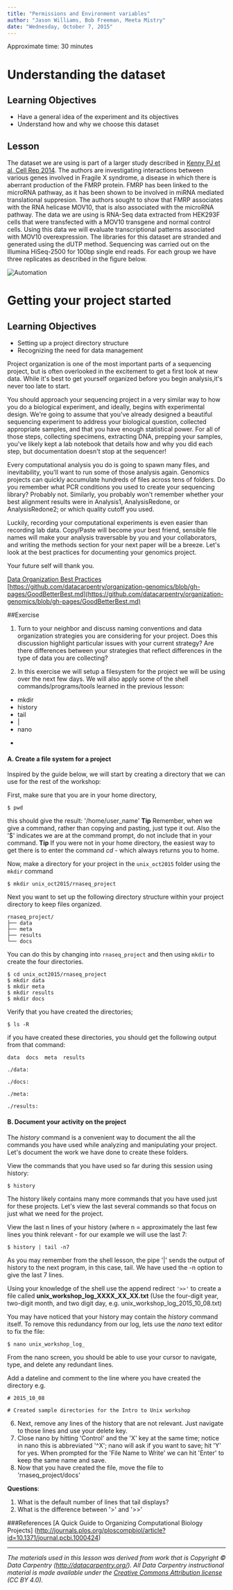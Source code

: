 ```yaml
---
title: "Permissions and Environment variables"
author: "Jason Williams, Bob Freeman, Meeta Mistry"
date: "Wednesday, October 7, 2015"
---
```


Approximate time: 30 minutes

# Understanding the dataset

## Learning Objectives

* Have a general idea of the experiment and its objectives
* Understand how and why we choose this dataset

## Lesson
The dataset we are using is part of a larger study described in [Kenny PJ et al, Cell Rep 2014](http://www.ncbi.nlm.nih.gov/pubmed/25464849). The authors are investigating interactions between various genes involved in Fragile X syndrome, a disease in which there is aberrant production of the FMRP protein. FMRP has been linked to the microRNA pathway, as it has been shown to be involved in miRNA mediated translational suppresion. The authors sought to show that FMRP associates with the RNA helicase MOV10, that is also associated with the microRNA pathway. The data we are using is RNA-Seq data extracted from HEK293F cells that were transfected with a MOV10 transgene and normal control cells. Using this data we will evaluate  transcriptional patterns associated with MOV10 overexpression. The libraries for this dataset are stranded and generated using the dUTP method. Sequencing was carried out on the Illumina HiSeq-2500 for 100bp single end reads. For each group we have three replicates as described in the figure below.


![Automation](../img/exp_design.png)

 
# Getting your project started

## Learning Objectives

* Setting up a project directory structure
* Recognizing the need for data management

Project organization is one of the most important parts of a sequencing project, but is often overlooked in the excitement to get a first look at new data. While it's best to get yourself organized before you begin analysis,it's never too late to start.

You should approach your sequencing project in a very similar way to how you do a biological experiment, and ideally, begins with experimental design. We're going to assume that you've already designed a beautiful sequencing experiment 
to address your biological question, collected appropriate samples, and that you have enough statistical power. For all of those steps, collecting specimens, extracting DNA, prepping your samples, you've likely kept a lab notebook that details how and why you did each step, but documentation doesn't stop at the sequencer! 

Every computational analysis you do is going to spawn many files, and inevitability, you'll 
want to run some of those analysis again. Genomics projects can quickly accumulate hundreds of files across tens of folders. Do you remember what PCR conditions you used to create your sequencing library? Probably not. Similarly, you probably won't 
remember whether your best alignment results were in Analysis1, AnalysisRedone, or AnalysisRedone2; or which quality cutoff 
you used.

Luckily, recording your computational experiments is even easier than recording lab data. Copy/Paste will become your best friend, sensible file names will make your analysis traversable by you and your collaborators, and writing the methods section for your next paper will be a breeze. Let's look at the best practices for documenting your genomics project. 

Your future self will thank you.

[Data Organization Best Practices](https://github.com/datacarpentry/organization-genomics/blob/gh-pages/GoodBetterBest.md)<br>
[https://github.com/datacarpentry/organization-genomics/blob/gh-pages/GoodBetterBest.md](https://github.com/datacarpentry/organization-genomics/blob/gh-pages/GoodBetterBest.md)

##Exercise

1. Turn to your neighbor and discuss naming conventions and data organization strategies you are considering for your project. Does this discussion highlight particular issues with your current strategy? Are there differences between your strategies
that reflect differences in the type of data you are collecting?

2. In this exercise we will setup a filesystem for the project we will be using over the next few days. We will also apply some of the shell commands/programs/tools learned in the previous lesson:

* mkdir
* history
* tail
* |
* nano
* >>

#### A. Create a file system for a project

Inspired by the guide below, we will start by creating a directory that we can use for the rest of the workshop:

First, make sure that you are in your home directory,

```
$ pwd
```
this should give the result: '/home/user_name'
**Tip** Remember, when we give a command, rather than copying and pasting, just type it out. Also the '$' indicates we are at the command prompt, do not include that in your command. 
**Tip** If you were not in your home directory, the easiest way to get there is to enter the command *cd* - which always returns you to home. 

Now, make a directory for your project in the `unix_oct2015` folder using the `mkdir` command

```
$ mkdir unix_oct2015/rnaseq_project
```

Next you want to set up the following directory structure within your project directory to keep files organized. 

```
rnaseq_project/
├── data
├── meta
├── results
└── docs

```
You can do this by changing into `rnaseq_project` and then using `mkdir` to create the four directories.

```
$ cd unix_oct2015/rnaseq_project
$ mkdir data
$ mkdir meta
$ mkdir results
$ mkdir docs

``` 

Verify that you have created the directories;

```
$ ls -R
```
if you have created these directories, you should get the following output from that command:

```
data  docs  meta  results

./data:

./docs:

./meta:

./results:
```


#### B. Document your activity on the project

The *history* command is a convenient way to document the all the commands you have used while analyzing and manipulating your project. Let's document the work we have done to create these folders. 

View the commands that you have used so far during this session using history:

```
$ history
```

The history likely contains many more commands that you have used just for these projects. Let's view the last several commands so that focus on just what we need for the project. 

 View the last n lines of your history (where n = approximately the last few lines you think relevant - for our example we will use the last 7:

```
$ history | tail -n7
```

As you may remember from the shell lesson, the pipe '|' sends the output of history to the next program, in this case, tail. We have used the -n option to give the last 7 lines.

Using your knowledge of the shell use the append redirect `'>>'` to create a file called **unix_workshop_log_XXXX_XX_XX.txt** (Use the four-digit year, two-digit month, and two digit day, e.g. unix_workshop_log_2015_10_08.txt)


You may have noticed that your history may contain the *history* command itself. To remove this redundancy from our log, lets use the *nano* text editor to fix the file:

```
$ nano unix_workshop_log_
```

From the nano screen, you should be able to use your cursor to navigate, type, and delete any redundant lines. 

Add a dateline and comment to the line where you have created the directory e.g. 

```
# 2015_10_08 
```

```
# Created sample directories for the Intro to Unix workshop
```

6. Next, remove any lines of the history that are not relevant. Just navigate to those lines and use your delete key. 
7. Close nano by hitting 'Control' and the 'X' key at the same time; notice in nano this is abbreviated '\^X'; nano will ask if you want to save; hit 'Y' for yes. When prompted for the 'File Name to Write' we can hit 'Enter' to keep the same name and save. 
8. Now that you have created the file, move the file to 'rnaseq_project/docs'


**Questions**:    

1. What is the default number of lines that tail displays?
2. What is the difference between '>' and '>>'




###References
[A Quick Guide to Organizing Computational Biology Projects] (http://journals.plos.org/ploscompbiol/article?id=10.1371/journal.pcbi.1000424)


---
*The materials used in this lesson was derived from work that is Copyright © Data Carpentry (http://datacarpentry.org/). 
All Data Carpentry instructional material is made available under the [Creative Commons Attribution license](https://creativecommons.org/licenses/by/4.0/) (CC BY 4.0).*

